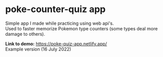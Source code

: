 # poke-counter-quiz app

Simple app I made while practicing using web api's.\
Used to faster memorize Pokemon type counters (some types deal more damage to others).

**Link to demo:** https://poke-quiz-app.netlify.app/ \
Example version (16 July 2022)
